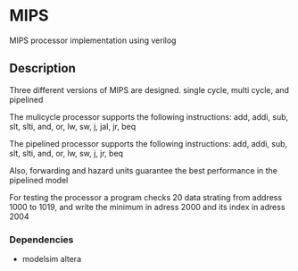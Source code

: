 # MIPS
MIPS processor implementation using verilog
## Description

Three different versions of MIPS are designed. single cycle, multi cycle, and pipelined

The mulicycle processor supports the following instructions:
add, addi, sub, slt, slti, and, or, lw, sw, j, jal, jr, beq

The pipelined processor supports the following instructions:
add, addi, sub, slt, slti, and, or, lw, sw, j, jr, beq

Also, forwarding and hazard units guarantee the best performance in the pipelined model

For testing the processor a program checks 20 data strating from address 1000 to 1019, and write the minimum in adress 2000 and its index in adress 2004

### Dependencies

* modelsim altera
